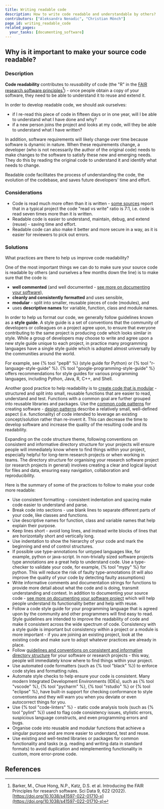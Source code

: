 ```yaml
---
title: Writing readable code
description: How to write code readable and understandable by others?
contributors: ["Aleksandra Nenadic", "Christian Mönch"]
page_id: writing_readable_code
related_pages:
  your_tasks: [documenting_software]
---
```



## Why is it important to make your source code readable?

### Description

**Code readability** contributes to *reusability* of code (the "R" in the [FAIR research software principles][fair-rs-principles][^1]) - 
once people obtain a copy of your software, they need to be able to understand it to reuse and extend it. 

In order to develop readable code, we should ask ourselves: 

* if I re-read this piece of code in fifteen days or in one year, will I be able to understand what I have done and why? 
* if a new person joins the project and looks at my code, will they be able to understand what I have written?

In addition, software requirements will likely change over time because software is dynamic in nature. 
When these requirements change, a developer (who is not necessarily the author of the original code) needs to make 
changes to the software to satisfy these new and emerging needs. 
They do this by reading the original code to understand it and identify what needs to change. 

Readable code facilitates the process of understanding the code, the evolution of the codebase, 
and saves future developers' time and effort.

### Considerations

- Code is read much more often than it is written - [some sources][code-is-read-more-than-it-is-written] report that in a typical project the code 
"read vs write" ratio is 7:1, i.e. code is read seven times more than it is written.
- Readable code is easier to understand, maintain, debug, and extend (reuse) - saving time and effort.
- Readable code can also make it better and more secure in a way, as it is easier for reviewers to pick out errors.


### Solutions

What practices are there to help us improve code readability?

One of the most important things we can do to make sure your source code is readable by others (and ourselves a few months down 
the line) is to make sure that the code is:
* **well commented** (and well documented - [see more on documenting your software](./documenting_software.md)), 
* **cleanly and consistently formatted** and uses sensible,
* **modular** - split into smaller, reusable pieces of code (modules), and
* uses **descriptive names** for variable, function, class and module names.

In order to help us format our code, we generally follow guidelines known as a **style guide**. 
A style guide is a set of conventions that the community of developers or colleagues on a project agree upon, 
to ensure that everyone contributing to the same project is producing code which looks similar in style. 
While a group of developers may choose to write and agree upon a new style guide unique to each project, 
in practice many programming languages have a single style guide which is adopted almost universally by the communities 
around the world. 

For example, see {% tool "pep8" %} (style guide for Python) or {% tool "r-language-style-guide" %}.
{% tool "google-programming-style-guide" %} offers recommendations for style guides for various programming languages, 
including Python, Java, R, C++, and Shell.

Another good practice to help readability is to [create code that is modular][modular-code] - structured and split into 
small, reusable functions that are easier to read, understand and test.
Functions with a common goal are further grouped into reusable libraries and packages. 
Use the [common code patterns][design-patterns] for creating software - [design patterns][design-patterns-book] 
describe a relatively small, well-defined aspect (i.e. functionality) of code intended to leverage an 
existing concept/solution rather than re-invent it. 
This can decrease the time to develop software and increase the quality of the resulting code and its readability.

Expanding on the code structure theme, following conventions on consistent and informative directory structure for your 
projects will ensure people will immediately know where to find things within your project, especially helpful for 
long-term research projects or when working in teams. 
The directory structure for organising your research software project (or research projects in general) involves 
creating a clear and logical layout for files and data, ensuring easy navigation, collaboration and reproducibility.

Here is the summary of some of the practices to follow to make your code more readable:

- Use consistent formatting - consistent indentation and spacing make code easier to understand and parse. 
- Break code into sections - use blank lines to separate different parts of your code, like classes and functions. 
- Use descriptive names for function, class and variable names that help explain their purpose.
- Keep lines short - avoid long lines, and instead write blocks of lines that are horizontally short and vertically long. 
- Use indentation to show the hierarchy of your code and mark the beginning and end of control structures. 
- If possible use type-annotations for untyped languages like, for example, python or java-script. In non-trivially sized software projects type annotations are a great help to understand code. Use a type-checker to validate your code, for example, {% tool "mypy" %} for python. This will reduce the risk of faulty type-annotations (it will also improve the quality of your code by detecting faulty assumptions)
- Write informative comments and documentation strings for functions to provide more detail about what the code and is doing, 
transmit understanding and context. In addition to documenting your source code - [see more on documenting your software project](./documenting_software.md) which will help people understand its functionality better and help with reuse.
- Follow a code style guide for your programming language that is agreed upon by the community and other programmers will find easy to read. 
Style guidelines are intended to improve the readability of code and make it consistent across the wide spectrum of code. 
Consistency with a style guide is important but consistency within a project or a module is more important - if you 
are joining an existing project, look at the existing code and make sure to adopt whatever practices are already in place.
- Follow [guidelines and conventions on consistent and informative directory structure](./organising_software_projects.md) for your software or research projects - this way, people will immediately know where to find things within your project.
- Use automated code formatters (such as {% tool "black" %}) to enforce code styles and formatting rules.
- Automate style checks to help ensure your code is consistent. Many modern Integrated Development Environments (IDEs), such as {% tool "vscode" %}, {% tool "pycharm" %}, {% tool "rstudio" %} or {% tool "eclipse" %}, 
have built-in support for checking conformance to style conventions and they will warn you when you deviate or even autocorrect things for you.
- Use {% tool "code-linters" %} - static code analysis tools (such as {% tool "pylint" %}) used to flag code consistency issues, stylistic errors, suspicious language constructs, and even programming errors and bugs.
- Organise code into reusable and modular functions that achieve a singular purpose and are more easier to understand, test and reuse.
- Use existing and well-tested libraries or packages for common functionality and tasks (e.g. reading and writing data in standard formats) to avoid duplication and reimplementing
functionality in custom, more error-prone code.

      
## References
[^1]: Barker, M., Chue Hong, N.P., Katz, D.S. et al. Introducing the FAIR Principles for research software. Sci Data 9, 622 (2022). [https://doi.org/10.1038/s41597-022-01710-x](https://doi.org/10.1038/s41597-022-01710-x)

[fair-rs]: https://carpentries-incubator.github.io/fair-research-software
[ssi]: https://www.software.ac.uk/
[fair-rs-principles]: https://www.nature.com/articles/s41597-022-01710-x
[fair-rs]: https://carpentries-incubator.github.io/fair-research-software
[intermediate-rs-dev]: https://carpentries-incubator.github.io/python-intermediate-development/
[pep8]: https://peps.python.org/pep-0008/
[r-guidelines]: https://google.github.io/styleguide/Rguide.html
[code-linters]: https://en.wikipedia.org/wiki/Lint_%28software%29
[modular-code]: https://best-practice-and-impact.github.io/qa-of-code-guidance/modular_code.html
[design-patterns-book]: https://refactoring.guru/design-pattern
[design-patterns]: https://en.wikipedia.org/wiki/Software_design_patterns
[code-is-read-more-than-it-is-written]: https://primalskill.blog/code-is-read-more-than-it-is-written
[static-vs-dynamic-typing]: https://quorumlanguage.com/evidence.html
[design-patterns-book]: https://refactoring.guru/design-patterns
[clean-code-book]: https://www.oreilly.com/library/view/clean-code-a/9780136083238/
